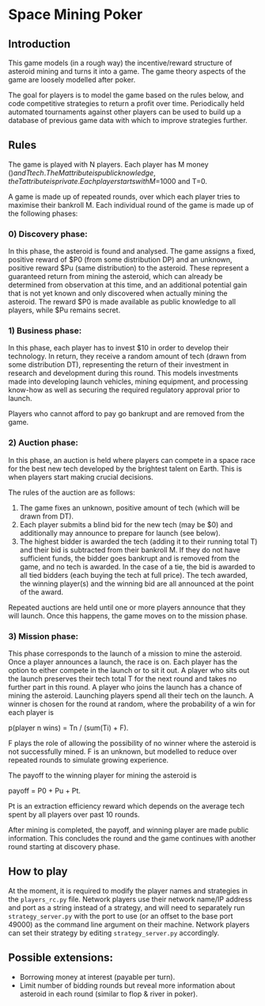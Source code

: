 # Space Mining Poker

## Introduction

This game models (in a rough way) the incentive/reward structure of asteroid mining and turns it into a game. The game theory 
aspects of the game are loosely modelled after poker.

The goal for players is to model the game based on the rules below, and code competitive strategies to return a profit over time. Periodically held automated tournaments against other players can be used to build up a database of previous game data with which to improve strategies further.

## Rules

The game is played with N players. Each player has M money ($) and T tech. The M attribute is public knowledge, the T attribute is private.
Each player starts with M=$1000 and T=0.

A game is made up of repeated rounds, over which each player tries to maximise their bankroll M. Each individual round of the game is made up of the following phases:

### 0) Discovery phase:
In this phase, the asteroid is found and analysed. The game assigns a fixed, positive reward of $P0 (from some distribution DP) and an unknown, positive reward $Pu (same distribution) to the asteroid. These represent a guaranteed return from mining the asteroid, which can already be determined from observation at this time, and an additional potential gain that is not yet known and only discovered when actually mining the asteroid.
The reward $P0 is made available as public knowledge to all players, while $Pu remains secret.

### 1) Business phase:
In this phase, each player has to invest $10 in order to develop their technology. In return, they receive a random amount of tech (drawn from some distribution DT), representing the return of their investment in research and development during this round. This models investments made into developing launch vehicles, mining equipment, and processing know-how as well as securing the required regulatory approval prior to launch.

Players who cannot afford to pay go bankrupt and are removed from the game.

### 2) Auction phase:
In this phase, an auction is held where players can compete in a space race for the best new tech developed by the brightest talent on Earth. This is when players start making crucial decisions.

The rules of the auction are as follows:
1. The game fixes an unknown, positive amount of tech (which will be drawn from DT).
2. Each player submits a blind bid for the new tech (may be $0) and additionally may announce to prepare for launch (see below).
3. The highest bidder is awarded the tech (adding it to their running total T) and their bid is subtracted from their bankroll M. If they do not have sufficient funds, the bidder goes bankrupt and is removed from the game, and no tech is awarded.
In the case of a tie, the bid is awarded to all tied bidders (each buying the tech at full price). The tech awarded, the winning player(s) and the winning bid are all announced at the point of the award.

Repeated auctions are held until one or more players announce that they will launch. Once this happens, the game moves on to the mission phase.

### 3) Mission phase:
This phase corresponds to the launch of a mission to mine the asteroid.
Once a player announces a launch, the race is on. Each player has the option to either compete in the launch or to sit it out. A player who sits out the launch preserves their tech total T for the next round and takes no further part in this round.
A player who joins the launch has a chance of mining the asteroid.
Launching players spend all their tech on the launch.
A winner is chosen for the round at random, where the probability of a win for each player is

p(player n wins) = Tn / (sum(Ti) + F).

F plays the role of allowing the possibility of no winner where the asteroid is not successfully mined. F is an unknown, but modelled to reduce over repeated rounds to simulate growing experience.

The payoff to the winning player for mining the asteroid is

payoff = P0 + Pu + Pt.

Pt is an extraction efficiency reward which depends on the average tech spent by all players over past 10 rounds.

After mining is completed, the payoff, and winning player are made public information. This concludes the round and the game continues with another round starting at discovery phase.


## How to play
At the moment, it is required to modify the player names and strategies in the `players_rc.py` file.
Network players use their network name/IP address and port as a string instead of a strategy, and will need
to separately run `strategy_server.py` with the port to use (or an offset to the base port 49000) as the
command line argument on their machine. Network players can set their strategy by editing
`strategy_server.py` accordingly.


## Possible extensions:
- Borrowing money at interest (payable per turn).
- Limit number of bidding rounds but reveal more information about asteroid in each round (similar to flop & river in poker).

